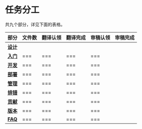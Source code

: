 # 任务分工

共九个部分，详见下面的表格。

| 部分                        | 文件数  | 翻译认领 | 翻译完成 | 审稿认领 | 审稿完成 |
| ------------------------- | ---- | ---- | ---- | ---- | ---- |
| [**设计**](design.md)       |      |      |      |      |      |
| [**入门**](get-started.md)  | ===  | ===  | ===  | ===  |      |
| [**开发**](develop.md)      | ===  | ===  | ===  | ===  |      |
| [**部署**](deploy.md)       | ===  | ===  | ===  | ===  |      |
| [**管理**](manage.md)       | ===  | ===  | ===  | ===  |      |
| [**排错**](troubleshoot.md) | ===  | ===  | ===  | ===  |      |
| [**贡献**](contribute.md)   | ===  | ===  | ===  | ===  |      |
| [**版本**](releases.md)     | ===  | ===  | ===  | ===  |      |
| [**FAQ**](faqs.md)        | ===  | ===  | ===  | ===  |      |

